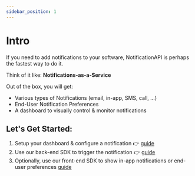 ```yaml
---
sidebar_position: 1
---
```


# Intro

If you need to add notifications to your software, NotificationAPI is perhaps the fastest way to do it.

Think of it like: <b>Notifications-as-a-Service</b>

Out of the box, you will get:

- Various types of Notifications (email, in-app, SMS, call, ...)
- End-User Notification Preferences
- A dashboard to visually control & monitor notifications

## Let's Get Started:

1. Setup your dashboard & configure a notification 👉 [guide](https://docs.notificationapi.com/docs/quick-start/setup-the-notification)
2. Use our back-end SDK to trigger the notification 👉 [guide](https://docs.notificationapi.com/docs/quick-start/send-the-notification)
3. Optionally, use our front-end SDK to show in-app notifications or end-user preferences [guide](https://docs.notificationapi.com/docs/guides/display-inapp-notifications)
